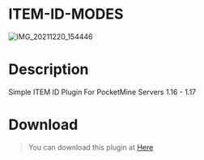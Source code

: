 # ITEM-ID-MODES
![IMG_20211220_154446](https://user-images.githubusercontent.com/70942403/146741037-b685fea8-52c7-424c-9e3d-2bb6c198f908.jpg)

# Description
Simple ITEM ID Plugin For PocketMine Servers 1.16 - 1.17

# Download
> You can download this plugin at [Here](https://github.com/DerphSZ/ITEM-ID-MODES/releases)
